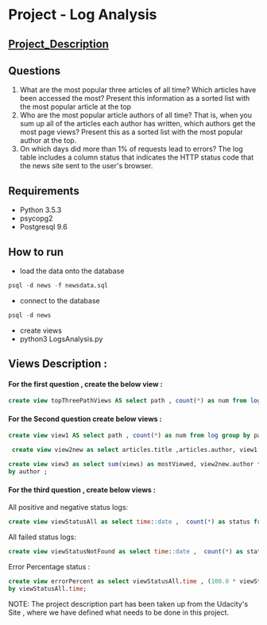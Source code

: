 # Project - Log Analysis


## [Project_Description](Project_Description.md)


## Questions
1. What are the most popular three articles of all time?
  Which articles have been accessed the most?
  Present this information as a sorted list with the most popular article at the top
2. Who are the most popular article authors of all time?
  That is, when you sum up all of the articles each author has written, which authors get the most page views?
  Present this as a sorted list with the most popular author at the top.
3. On which days did more than 1% of requests lead to errors?
  The log table includes a column status that indicates the HTTP status code that the news site sent to the user's browser.

## Requirements
* Python 3.5.3
* psycopg2
* Postgresql 9.6

## How to run

* load the data onto the database
```sql
psql -d news -f newsdata.sql
```
* connect to the database
```sql
psql -d news
```
* create views
* python3 LogsAnalysis.py

## Views Description : 

#### For the first question , create the below view : 

```sql
create view topThreePathViews AS select path , count(*) as num from log group by path order by num desc LIMIT 3 OFFSET 1;
```


#### For the Second question create below views : 

```sql
create view view1 AS select path , count(*) as num from log group by path order by num desc;
```

```sql
 create view view2new as select articles.title ,articles.author, view1.num as views from articles , view1 where '/article/'||articles.slug = view1.path order by num desc;
```

```sql
create view view3 as select sum(views) as mostViewed, view2new.author from view2new group by author order
by author ;
```

#### For the third question , create below views : 

All positive and negative status logs: 

```sql
create view viewStatusAll as select time::date ,  count(*) as status from log group by time::date order by time::date;
```
All failed status logs: 

```sql
create view viewStatusNotFound as select time::date ,  count(*) as status from log where status='404 NOT FOUND' group by time::date order by time::date;
```

Error Percentage status :

```sql
create view errorPercent as select viewStatusAll.time , (100.0 * viewStatusNotFound.status/viewStatusAll.status) as percentage from viewStatusAll , viewStatusNotFound where viewStatusAll.time = viewStatusNotFound.time order
by viewStatusAll.time;
```


NOTE: The project description part has been taken up from the Udacity's Site , where we have defined what needs to be done in this project. 
